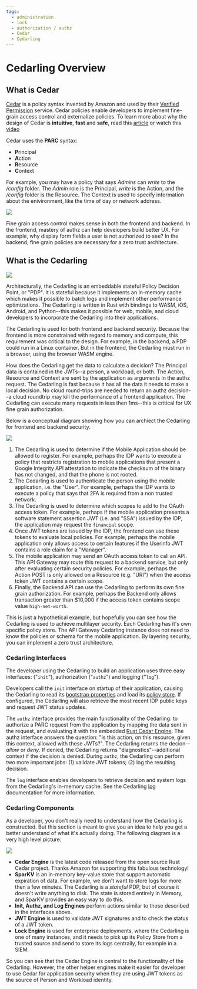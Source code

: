 ```yaml
---
tags:
  - administration
  - lock
  - authorization / authz
  - Cedar
  - Cedarling
---
```


# Cedarling Overview

## What is Cedar

[Cedar](https://www.cedarpolicy.com/en) is a policy syntax invented by Amazon and used by their 
[Verified Permission](https://aws.amazon.com/verified-permissions/) service. Cedar policies
enable developers to implement fine-grain access control and externalize policies. To learn more
about why the design of Cedar is **intuitive**, **fast** and **safe**, read this 
[article](https://aws.amazon.com/blogs/security/how-we-designed-cedar-to-be-intuitive-to-use-fast-and-safe/) 
or watch this [video](https://www.youtube.com/watch?v=k6pPcnLuOXY&t=1779s)

Cedar uses the **PARC** syntax: 

* **P**rincipal
* **A**ction
* **R**esource
* **C**ontext 

For example, you may have a policy that says *Admins* can *write* to the */config* folder. The *Admin* role 
is the Principal, *write* is the Action, and the */config* folder is the Resource. The Context is used to 
specify information about the enivironment, like the time of day or network address.

![](../assets/lock-cedarling-diagram-3.jpg)

Fine grain access control makes sense in both the frontend and backend. In the frontend, mastery of 
authz can help developers build better UX. For example, why display form fields a user is not 
authorized to see? In the backend, fine grain policies are necessary for a zero trust architecture.

## What is the Cedarling

![](../assets/lock-cedarling-diagram-1.jpg)

Architecturally, the Cedarling is an embeddable stateful Policy Decision Point, or "PDP". It is 
stateful because it implements an in-memory cache which makes it possible to batch logs and 
implement other performance optimizations. The Cedarling is written in Rust with bindings 
to WASM, iOS, Android, and Python--this makes it possible for web, mobile, and cloud developers
to incorporate the Cedarling into their applications.

The Cedarling is used for both frontend and backend security. Because the frontend is more 
constrained with regard to memory and compute, this requirement was critical to the design.
For example, in the backend, a PDP could run in a Linux container. But in the frontend, the 
Cedarling must run in a browser, using the browser WASM engine. 

How does the Cedarling get the data to calculate a decision? The Principal data is contained in 
the JWTs--a person, a workload, or both. The Action, Resource and Context are sent by the 
application as arguments in the authz request. The Cedarling is fast because it has all the data it 
needs to make a local decision. No cloud round-trips are needed to return an authz decision--a 
cloud roundtrip may kill the performance of a frontend application. The Cedarling can execute many 
requests in less then 1ms--this is critical for UX fine grain authorization.

Below is a conceptual diagram showing how you can archiect the Cedarling for frontend and backend
security. 

![](../assets/lock-cedarling-mobile-generic.jpg)

1. The Cedarling is used to determine if the Mobile Application should be allowed to register. 
For example, perhaps the IDP wants to execute a policy that restricts registration to mobile
applications that present a Google Integrity API attestation to indicate the checksum of the binary 
has not changed, and that the phone is not rooted. 
1. The Cedarling is used to authenticate the person using the mobile application, i.e. the "User". 
For example, perhaps the IDP wants to execute a policy that says that 2FA is required from a non
trusted network. 
1. The Cedarling is used to determine which scopes to add to the OAuth access token. For example, 
perhaps if the mobile application presents a software statement assertion JWT (i.e. and "SSA")
issued by the IDP, the application may request the `financial` scope. 
1. Once JWT tokens are issued by the IDP, the frontend can use these tokens to evaluate local policies. 
For example, perhaps the mobile application only allows access to certain features if the Userinfo JWT
contains a role claim for a "Manager". 
1. The mobile application may send an OAuth access token to call an API. This API Gateway may route this
request to a backend service, but only after evaluating certain security policies. For example, perhaps
the Action POST is only allowed on a Resource (e.g. "URI") when the access token JWT contains a certain 
scope.
1. Finally, the Backend API can use the Cedarling to perform its own fine grain authorization. For example, 
perhaps the Backend only allows transaction greater than $10,000 if the access token contains scope value
`high-net-worth`. 

This is just a hypothetical example, but hopefully you can see how the Cedarling is used to achieve 
multilayer security. Each Cedarling has it's own specific policy store. The API Gateway Cedarling instance
does not need to know the policies or schema for the mobile application. By layering security, you can 
implement a zero trust architecture.

### Cedarling Interfaces

The developer using the Cedarling to build an application uses three easy interfaces: ("`init`"), 
authorization ("`authz`") and logging ("`log`"). 

Developers call the `init` interface on startup of their application, causing the Cedarling to read
its [bootstrap properties](./cedarling-properties) and load its [policy store](./cedarling-policy-store).
If configured, the Cedarling will also retrieve the most  recent IDP public keys and request JWT 
status updates.

The `authz` interface provides the main functionality of the Cedarling: to authorize a PARC 
request from the application by mapping the data sent in the request, and evaluating it with 
the embedded [Rust Cedar Engine](https://github.com/cedar-policy/cedar). The authz interface 
answers the question: "Is this action, on this resource, given this context, allowed with 
these JWTs?". The Cedarling returns the decion--*allow* or *deny*. If denied, the Cedarling
returns "diagnostics"--additional context if the decision is denied.  During `authz`, the 
Cedarling can perform two more important jobs: (1) validate JWT tokens; (2) log the resulting
decision. 

The `log` interface enables developers to retrieve decision and system logs from the Cedarling's 
in-memory cache. See the Cedarling [log](./cedarling-logs) documentation for more information. 

### Cedarling Components

As a developer, you don't really need to understand how the Cedarling is constructed. But this 
section is meant to give you an idea to help you get a better understand of what it's actually
doing. The following diagram is a very high level picture:

![](../assets/lock-cedarling-rust-core-components.jpg)

* **Cedar Engine** is the latest code released from the open source Rust Cedar project. Thanks
Amazon for supporting this fabulous technology! 
* **SparKV** is an in-memory key-value store that support automatic expiration of data. For example,
we don't want to store logs for more then a few minutes. The Cedarling is a *stateful* PDP, but 
of course it doesn't write anything to disk. The state is stored entirely in Memory, and SparKV
provides an easy way to do this. 
* **Init, Authz, and Log Engines** perform actions similar to those described in the interfaces 
above.
* **JWT Engine** is used to validate JWT signatures and to check the status of a JWT token. 
* **Lock Engine** is used for enterprise deployments, where the Cedarling is one of many instances,
and it needs to pick up its Policy Store from a trusted source and send to store its logs centrally, 
for example in a SIEM.

So you can see that the Cedar Engine is central to the functionality of the Cedarling. However, the 
other helper engines make it easier for developer to use Cedar for application security when they 
are using JWT tokens as the source of Person and Workload identity.


